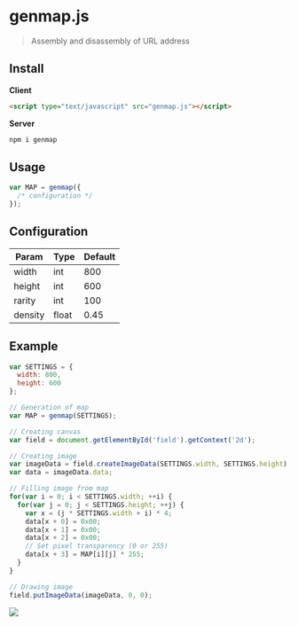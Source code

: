 # genmap.js
> Assembly and disassembly of URL address

## Install

**Client**
```html
<script type="text/javascript" src="genmap.js"></script>
```

**Server**
```sh
npm i genmap
```

## Usage

```js
var MAP = genmap({
  /* configuration */ 
});
```

## Configuration
| Param | Type | Default |
| --- | --- | --- |
| width | int | 800 |
| height | int | 600 |
| rarity | int | 100 |
| density | float | 0.45 |

## Example

```js
var SETTINGS = {
  width: 800,
  height: 600
};

// Generation of map
var MAP = genmap(SETTINGS); 

// Creating canvas
var field = document.getElementById('field').getContext('2d');

// Creating image
var imageData = field.createImageData(SETTINGS.width, SETTINGS.height);
var data = imageData.data;

// Filling image from map
for(var i = 0; i < SETTINGS.width; ++i) {
  for(var j = 0; j < SETTINGS.height; ++j) {
    var x = (j * SETTINGS.width + i) * 4;
    data[x + 0] = 0x00;
    data[x + 1] = 0x00;
    data[x + 2] = 0x00;
    // Set pixel transparency (0 or 255)
    data[x + 3] = MAP[i][j] * 255;
  }
}

// Drawing image
field.putImageData(imageData, 0, 0);
```

![](https://s8.hostingkartinok.com/uploads/images/2018/07/94bde7bec5aa70f13b22792bba915ffc.png)
